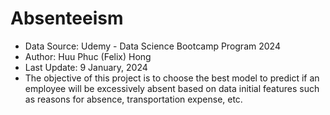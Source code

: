 # Absenteeism
* Data Source: Udemy - Data Science Bootcamp Program 2024
* Author: Huu Phuc (Felix) Hong
* Last Update: 9 January, 2024
* The objective of this project is to choose the best model to predict if an employee will be excessively absent based on data initial features such as reasons for absence, transportation expense, etc.
